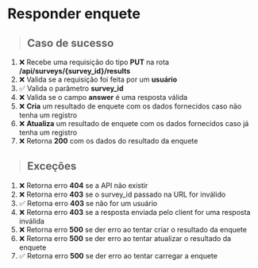 # Responder enquete

> ## Caso de sucesso

1. :x: Recebe uma requisição do tipo **PUT** na rota **/api/surveys/{survey_id}/results**
2. :x: Valida se a requisição foi feita por um **usuário**
3. ✅ Valida o parâmetro **survey_id**
4. :x: Valida se o campo **answer** é uma resposta válida
5. :x: **Cria** um resultado de enquete com os dados fornecidos caso não tenha um registro
6. :x: **Atualiza** um resultado de enquete com os dados fornecidos caso já tenha um registro
7. :x: Retorna **200** com os dados do resultado da enquete

> ## Exceções

1. :x: Retorna erro **404** se a API não existir
3. :x: Retorna erro **403** se o survey_id passado na URL for inválido
2. ✅ Retorna erro **403** se não for um usuário
4. :x: Retorna erro **403** se a resposta enviada pelo client for uma resposta inválida
5. :x: Retorna erro **500** se der erro ao tentar criar o resultado da enquete
6. :x: Retorna erro **500** se der erro ao tentar atualizar o resultado da enquete
7. ✅ Retorna erro **500** se der erro ao tentar carregar a enquete